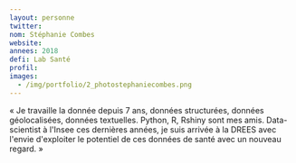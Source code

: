 ```yaml
---
layout: personne
twitter: 
nom: Stéphanie Combes
website:
annees: 2018
defi: Lab Santé
profil: 
images:
  - /img/portfolio/2_photostephaniecombes.png
---
```


« Je travaille la donnée depuis 7 ans, données structurées, données
géolocalisées, données textuelles. Python, R, Rshiny sont mes amis.
Data-scientist à l'Insee ces dernières années, je suis arrivée à la
DREES avec l'envie d'exploiter le potentiel de ces données de santé
avec un nouveau regard. » 
